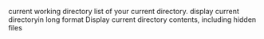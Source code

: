 current working directory
list of your current directory.
display current directoryin long format
Display current directory contents, including hidden files 
